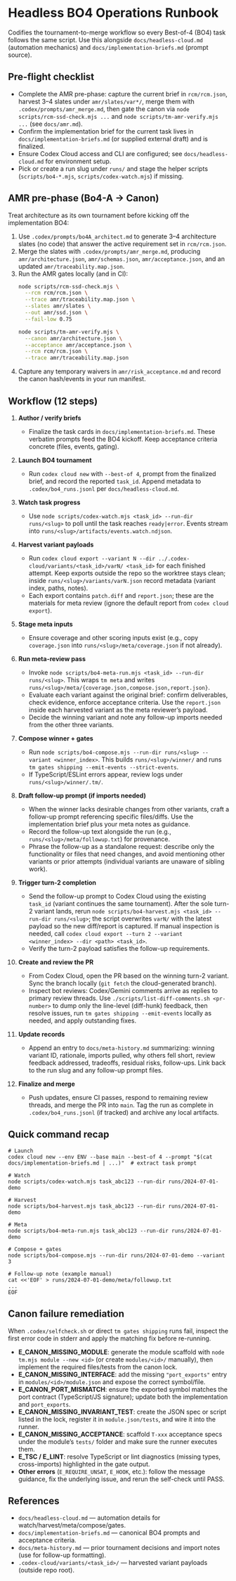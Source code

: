 # Headless BO4 Operations Runbook

Codifies the tournament-to-merge workflow so every Best-of-4 (BO4) task follows the same script. Use this alongside `docs/headless-cloud.md` (automation mechanics) and `docs/implementation-briefs.md` (prompt source).

## Pre-flight checklist

- Complete the AMR pre-phase: capture the current brief in `rcm/rcm.json`, harvest 3–4 slates under `amr/slates/var*/`, merge them with `.codex/prompts/amr_merge.md`, then gate the canon via `node scripts/rcm-ssd-check.mjs ...` and `node scripts/tm-amr-verify.mjs ...` (see `docs/amr.md`).
- Confirm the implementation brief for the current task lives in `docs/implementation-briefs.md` (or supplied external draft) and is finalized.
- Ensure Codex Cloud access and CLI are configured; see `docs/headless-cloud.md` for environment setup.
- Pick or create a run slug under `runs/` and stage the helper scripts (`scripts/bo4-*.mjs`, `scripts/codex-watch.mjs`) if missing.

## AMR pre-phase (Bo4-A → Canon)

Treat architecture as its own tournament before kicking off the implementation BO4:

1. Use `.codex/prompts/bo4A_architect.md` to generate 3–4 architecture slates (no code) that answer the active requirement set in `rcm/rcm.json`.
2. Merge the slates with `.codex/prompts/amr_merge.md`, producing `amr/architecture.json`, `amr/schemas.json`, `amr/acceptance.json`, and an updated `amr/traceability.map.json`.
3. Run the AMR gates locally (and in CI):
   ```bash
   node scripts/rcm-ssd-check.mjs \
     --rcm rcm/rcm.json \
     --trace amr/traceability.map.json \
     --slates amr/slates \
     --out amr/ssd.json \
     --fail-low 0.75

   node scripts/tm-amr-verify.mjs \
     --canon amr/architecture.json \
     --acceptance amr/acceptance.json \
     --rcm rcm/rcm.json \
     --trace amr/traceability.map.json
   ```
4. Capture any temporary waivers in `amr/risk_acceptance.md` and record the canon hash/events in your run manifest.

## Workflow (12 steps)

1. **Author / verify briefs**  
   - Finalize the task cards in `docs/implementation-briefs.md`. These verbatim prompts feed the BO4 kickoff. Keep acceptance criteria concrete (files, events, gating).

2. **Launch BO4 tournament**  
   - Run `codex cloud new` with `--best-of 4`, prompt from the finalized brief, and record the reported `task_id`. Append metadata to `.codex/bo4_runs.jsonl` per `docs/headless-cloud.md`.

3. **Watch task progress**  
   - Use `node scripts/codex-watch.mjs <task_id> --run-dir runs/<slug>` to poll until the task reaches `ready|error`. Events stream into `runs/<slug>/artifacts/events.watch.ndjson`.

4. **Harvest variant payloads**  
   - Run `codex cloud export --variant N --dir ../.codex-cloud/variants/<task_id>/varN/ <task_id>` for each finished attempt. Keep exports outside the repo so the worktree stays clean; inside `runs/<slug>/variants/varN.json` record metadata (variant index, paths, notes).
   - Each export contains `patch.diff` and `report.json`; these are the materials for meta review (ignore the default report from `codex cloud export`).

5. **Stage meta inputs**  
   - Ensure coverage and other scoring inputs exist (e.g., copy `coverage.json` into `runs/<slug>/meta/coverage.json` if not already).

6. **Run meta-review pass**  
   - Invoke `node scripts/bo4-meta-run.mjs <task_id> --run-dir runs/<slug>`. This wraps `tm meta` and writes `runs/<slug>/meta/{coverage.json,compose.json,report.json}`.
   - Evaluate each variant against the original brief: confirm deliverables, check evidence, enforce acceptance criteria. Use the `report.json` inside each harvested variant as the meta reviewer’s payload.
   - Decide the winning variant and note any follow-up imports needed from the other three variants.

7. **Compose winner + gates**  
   - Run `node scripts/bo4-compose.mjs --run-dir runs/<slug> --variant <winner_index>`. This builds `runs/<slug>/winner/` and runs `tm gates shipping --emit-events --strict-events`.
   - If TypeScript/ESLint errors appear, review logs under `runs/<slug>/winner/.tm/`.

8. **Draft follow-up prompt (if imports needed)**  
   - When the winner lacks desirable changes from other variants, craft a follow-up prompt referencing specific files/diffs. Use the implementation brief plus your meta notes as guidance.
   - Record the follow-up text alongside the run (e.g., `runs/<slug>/meta/followup.txt`) for provenance.
   - Phrase the follow-up as a standalone request: describe only the functionality or files that need changes, and avoid mentioning other variants or prior attempts (individual variants are unaware of sibling work).

9. **Trigger turn-2 completion**  
   - Send the follow-up prompt to Codex Cloud using the existing `task_id` (variant continues the same tournament). After the sole turn-2 variant lands, rerun `node scripts/bo4-harvest.mjs <task_id> --run-dir runs/<slug>`; the script overwrites `varN/` with the latest payload so the new diff/report is captured. If manual inspection is needed, call `codex cloud export --turn 2 --variant <winner_index> --dir <path> <task_id>`.
   - Verify the turn-2 payload satisfies the follow-up requirements.

10. **Create and review the PR**  
    - From Codex Cloud, open the PR based on the winning turn-2 variant. Sync the branch locally (`git fetch` the cloud-generated branch).
    - Inspect bot reviews: Codex/Gemini comments arrive as replies to primary review threads. Use `./scripts/list-diff-comments.sh <pr-number>` to dump only the line-level (diff-hunk) feedback, then resolve issues, run `tm gates shipping --emit-events` locally as needed, and apply outstanding fixes.

11. **Update records**  
    - Append an entry to `docs/meta-history.md` summarizing: winning variant ID, rationale, imports pulled, why others fell short, review feedback addressed, tradeoffs, residual risks, follow-ups. Link back to the run slug and any follow-up prompt files.

12. **Finalize and merge**  
    - Push updates, ensure CI passes, respond to remaining review threads, and merge the PR into `main`. Tag the run as complete in `.codex/bo4_runs.jsonl` (if tracked) and archive any local artifacts.

## Quick command recap

```
# Launch
codex cloud new --env ENV --base main --best-of 4 --prompt "$(cat docs/implementation-briefs.md | ...)"  # extract task prompt

# Watch
node scripts/codex-watch.mjs task_abc123 --run-dir runs/2024-07-01-demo

# Harvest
node scripts/bo4-harvest.mjs task_abc123 --run-dir runs/2024-07-01-demo

# Meta
node scripts/bo4-meta-run.mjs task_abc123 --run-dir runs/2024-07-01-demo

# Compose + gates
node scripts/bo4-compose.mjs --run-dir runs/2024-07-01-demo --variant 3

# Follow-up note (example manual)
cat <<'EOF' > runs/2024-07-01-demo/meta/followup.txt
...
EOF
```

## Canon failure remediation

When `.codex/selfcheck.sh` or direct `tm gates shipping` runs fail, inspect the first error code in stderr and apply the matching fix before re-running.

- **E_CANON_MISSING_MODULE**: generate the module scaffold with `node tm.mjs module --new <id>` (or create `modules/<id>/` manually), then implement the required files/tests from the canon lock.
- **E_CANON_MISSING_INTERFACE**: add the missing `"port_exports"` entry in `modules/<id>/module.json` and expose the correct symbol/file.
- **E_CANON_PORT_MISMATCH**: ensure the exported symbol matches the port contract (TypeScript/JS signature); update both the implementation and `port_exports`.
- **E_CANON_MISSING_INVARIANT_TEST**: create the JSON spec or script listed in the lock, register it in `module.json/tests`, and wire it into the runner.
- **E_CANON_MISSING_ACCEPTANCE**: scaffold `T-xxx` acceptance specs under the module’s `tests/` folder and make sure the runner executes them.
- **E_TSC / E_LINT**: resolve TypeScript or lint diagnostics (missing types, cross-imports) highlighted in the gate output.
- **Other errors** (`E_REQUIRE_UNSAT`, `E_HOOK`, etc.): follow the message guidance, fix the underlying issue, and rerun the self-check until PASS.

## References

- `docs/headless-cloud.md` — automation details for watch/harvest/meta/compose/gates.
- `docs/implementation-briefs.md` — canonical BO4 prompts and acceptance criteria.
- `docs/meta-history.md` — prior tournament decisions and import notes (use for follow-up formatting).
- `.codex-cloud/variants/<task_id>/` — harvested variant payloads (outside repo root).
